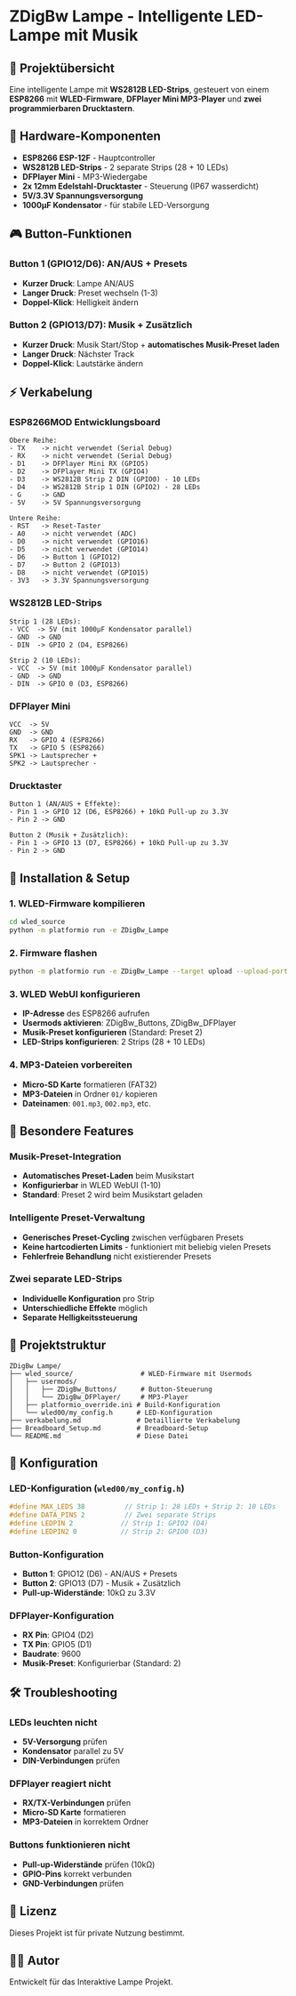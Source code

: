 # ZDigBw Lampe - Intelligente LED-Lampe mit Musik

## 🎯 Projektübersicht
Eine intelligente Lampe mit **WS2812B LED-Strips**, gesteuert von einem **ESP8266** mit **WLED-Firmware**, **DFPlayer Mini MP3-Player** und **zwei programmierbaren Drucktastern**.

## 🔧 Hardware-Komponenten
- **ESP8266 ESP-12F** - Hauptcontroller
- **WS2812B LED-Strips** - 2 separate Strips (28 + 10 LEDs)
- **DFPlayer Mini** - MP3-Wiedergabe
- **2x 12mm Edelstahl-Drucktaster** - Steuerung (IP67 wasserdicht)
- **5V/3.3V Spannungsversorgung**
- **1000µF Kondensator** - für stabile LED-Versorgung

## 🎮 Button-Funktionen

### Button 1 (GPIO12/D6): AN/AUS + Presets
- **Kurzer Druck**: Lampe AN/AUS
- **Langer Druck**: Preset wechseln (1-3)
- **Doppel-Klick**: Helligkeit ändern

### Button 2 (GPIO13/D7): Musik + Zusätzlich
- **Kurzer Druck**: Musik Start/Stop + **automatisches Musik-Preset laden**
- **Langer Druck**: Nächster Track
- **Doppel-Klick**: Lautstärke ändern

## ⚡ Verkabelung

### ESP8266MOD Entwicklungsboard
```
Obere Reihe:
- TX    -> nicht verwendet (Serial Debug)
- RX    -> nicht verwendet (Serial Debug)
- D1    -> DFPlayer Mini RX (GPIO5)
- D2    -> DFPlayer Mini TX (GPIO4)
- D3    -> WS2812B Strip 2 DIN (GPIO0) - 10 LEDs
- D4    -> WS2812B Strip 1 DIN (GPIO2) - 28 LEDs
- G     -> GND
- 5V    -> 5V Spannungsversorgung

Untere Reihe:
- RST   -> Reset-Taster
- A0    -> nicht verwendet (ADC)
- D0    -> nicht verwendet (GPIO16)
- D5    -> nicht verwendet (GPIO14)
- D6    -> Button 1 (GPIO12)
- D7    -> Button 2 (GPIO13)
- D8    -> nicht verwendet (GPIO15)
- 3V3   -> 3.3V Spannungsversorgung
```

### WS2812B LED-Strips
```
Strip 1 (28 LEDs):
- VCC  -> 5V (mit 1000µF Kondensator parallel)
- GND  -> GND
- DIN  -> GPIO 2 (D4, ESP8266)

Strip 2 (10 LEDs):
- VCC  -> 5V (mit 1000µF Kondensator parallel)
- GND  -> GND
- DIN  -> GPIO 0 (D3, ESP8266)
```

### DFPlayer Mini
```
VCC  -> 5V
GND  -> GND
RX   -> GPIO 4 (ESP8266)
TX   -> GPIO 5 (ESP8266)
SPK1 -> Lautsprecher +
SPK2 -> Lautsprecher -
```

### Drucktaster
```
Button 1 (AN/AUS + Effekte):
- Pin 1 -> GPIO 12 (D6, ESP8266) + 10kΩ Pull-up zu 3.3V
- Pin 2 -> GND

Button 2 (Musik + Zusätzlich):
- Pin 1 -> GPIO 13 (D7, ESP8266) + 10kΩ Pull-up zu 3.3V
- Pin 2 -> GND
```

## 🚀 Installation & Setup

### 1. WLED-Firmware kompilieren
```bash
cd wled_source
python -m platformio run -e ZDigBw_Lampe
```

### 2. Firmware flashen
```bash
python -m platformio run -e ZDigBw_Lampe --target upload --upload-port COM3
```

### 3. WLED WebUI konfigurieren
- **IP-Adresse** des ESP8266 aufrufen
- **Usermods aktivieren**: ZDigBw_Buttons, ZDigBw_DFPlayer
- **Musik-Preset konfigurieren** (Standard: Preset 2)
- **LED-Strips konfigurieren**: 2 Strips (28 + 10 LEDs)

### 4. MP3-Dateien vorbereiten
- **Micro-SD Karte** formatieren (FAT32)
- **MP3-Dateien** in Ordner `01/` kopieren
- **Dateinamen**: `001.mp3`, `002.mp3`, etc.

## 🎵 Besondere Features

### Musik-Preset-Integration
- **Automatisches Preset-Laden** beim Musikstart
- **Konfigurierbar** in WLED WebUI (1-10)
- **Standard**: Preset 2 wird beim Musikstart geladen

### Intelligente Preset-Verwaltung
- **Generisches Preset-Cycling** zwischen verfügbaren Presets
- **Keine hartcodierten Limits** - funktioniert mit beliebig vielen Presets
- **Fehlerfreie Behandlung** nicht existierender Presets

### Zwei separate LED-Strips
- **Individuelle Konfiguration** pro Strip
- **Unterschiedliche Effekte** möglich
- **Separate Helligkeitssteuerung**

## 📁 Projektstruktur
```
ZDigBw Lampe/
├── wled_source/                 # WLED-Firmware mit Usermods
│   ├── usermods/
│   │   ├── ZDigBw_Buttons/      # Button-Steuerung
│   │   └── ZDigBw_DFPlayer/     # MP3-Player
│   ├── platformio_override.ini # Build-Konfiguration
│   └── wled00/my_config.h      # LED-Konfiguration
├── verkabelung.md              # Detaillierte Verkabelung
├── Breadboard_Setup.md         # Breadboard-Setup
└── README.md                   # Diese Datei
```

## 🔧 Konfiguration

### LED-Konfiguration (`wled00/my_config.h`)
```cpp
#define MAX_LEDS 38          // Strip 1: 28 LEDs + Strip 2: 10 LEDs
#define DATA_PINS 2          // Zwei separate Strips
#define LEDPIN 2            // Strip 1: GPIO2 (D4)
#define LEDPIN2 0           // Strip 2: GPIO0 (D3)
```

### Button-Konfiguration
- **Button 1**: GPIO12 (D6) - AN/AUS + Presets
- **Button 2**: GPIO13 (D7) - Musik + Zusätzlich
- **Pull-up-Widerstände**: 10kΩ zu 3.3V

### DFPlayer-Konfiguration
- **RX Pin**: GPIO4 (D2)
- **TX Pin**: GPIO5 (D1)
- **Baudrate**: 9600
- **Musik-Preset**: Konfigurierbar (Standard: 2)

## 🛠️ Troubleshooting

### LEDs leuchten nicht
- **5V-Versorgung** prüfen
- **Kondensator** parallel zu 5V
- **DIN-Verbindungen** prüfen

### DFPlayer reagiert nicht
- **RX/TX-Verbindungen** prüfen
- **Micro-SD Karte** formatieren
- **MP3-Dateien** in korrektem Ordner

### Buttons funktionieren nicht
- **Pull-up-Widerstände** prüfen (10kΩ)
- **GPIO-Pins** korrekt verbunden
- **GND-Verbindungen** prüfen

## 📝 Lizenz
Dieses Projekt ist für private Nutzung bestimmt.

## 👨‍💻 Autor
Entwickelt für das Interaktive Lampe Projekt.
